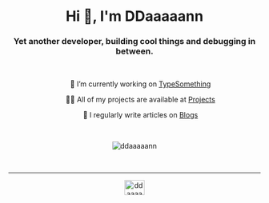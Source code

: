 <h1 align="center">Hi 👋, I'm DDaaaaann</h1>
<h3 align="center">Yet another developer, building cool things and debugging in between.</h3>

<br>

<ul align="center">
  <p>🔭 I’m currently working on <a href="https://typesomething.ddaaaaann.nl">TypeSomething</a></p>
  <p>👨‍💻 All of my projects are available at <a href="https://www.ddaaaaann.nl/blog">Projects</a></p>
  <p>📝 I regularly write articles on <a href="https://www.ddaaaaann.nl/blog">Blogs</a></p>
</ul>

<br>

<p align="center"><img align="center" src="https://github-readme-stats.vercel.app/api/top-langs?username=ddaaaaann&show_icons=true&locale=en&layout=compact" alt="ddaaaaann" /></p>

<br>
<hr>
<p align="center">
<a href="https://linkedin.com/in/ddaaaaann" target="blank"><img align="center" src="https://raw.githubusercontent.com/rahuldkjain/github-profile-readme-generator/master/src/images/icons/Social/linked-in-alt.svg" alt="ddaaaaann" height="30" width="40" /></a>
</p>
